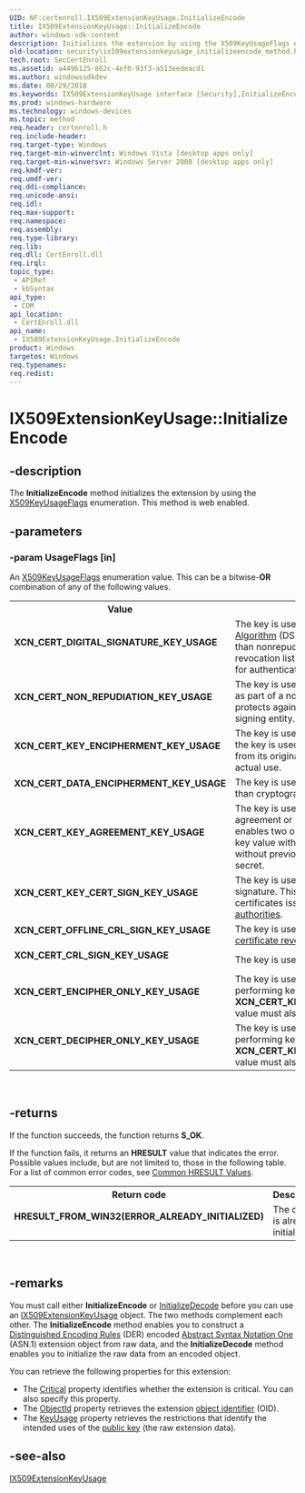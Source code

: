 ```yaml
---
UID: NF:certenroll.IX509ExtensionKeyUsage.InitializeEncode
title: IX509ExtensionKeyUsage::InitializeEncode
author: windows-sdk-content
description: Initializes the extension by using the X509KeyUsageFlags enumeration.
old-location: security\ix509extensionkeyusage_initializeencode_method.htm
tech.root: SecCertEnroll
ms.assetid: a4496125-862c-4ef0-93f3-a513eedeacd1
ms.author: windowssdkdev
ms.date: 08/29/2018
ms.keywords: IX509ExtensionKeyUsage interface [Security],InitializeEncode method, IX509ExtensionKeyUsage.InitializeEncode, IX509ExtensionKeyUsage::InitializeEncode, InitializeEncode, InitializeEncode method [Security], InitializeEncode method [Security],IX509ExtensionKeyUsage interface, XCN_CERT_CRL_SIGN_KEY_USAGE, XCN_CERT_DATA_ENCIPHERMENT_KEY_USAGE, XCN_CERT_DECIPHER_ONLY_KEY_USAGE, XCN_CERT_DIGITAL_SIGNATURE_KEY_USAGE, XCN_CERT_ENCIPHER_ONLY_KEY_USAGE, XCN_CERT_KEY_AGREEMENT_KEY_USAGE, XCN_CERT_KEY_CERT_SIGN_KEY_USAGE, XCN_CERT_KEY_ENCIPHERMENT_KEY_USAGE, XCN_CERT_NON_REPUDIATION_KEY_USAGE, XCN_CERT_OFFLINE_CRL_SIGN_KEY_USAGE, certenroll/IX509ExtensionKeyUsage::InitializeEncode, security.ix509extensionkeyusage_initializeencode_method
ms.prod: windows-hardware
ms.technology: windows-devices
ms.topic: method
req.header: certenroll.h
req.include-header: 
req.target-type: Windows
req.target-min-winverclnt: Windows Vista [desktop apps only]
req.target-min-winversvr: Windows Server 2008 [desktop apps only]
req.kmdf-ver: 
req.umdf-ver: 
req.ddi-compliance: 
req.unicode-ansi: 
req.idl: 
req.max-support: 
req.namespace: 
req.assembly: 
req.type-library: 
req.lib: 
req.dll: CertEnroll.dll
req.irql: 
topic_type:
 - APIRef
 - kbSyntax
api_type:
 - COM
api_location:
 - CertEnroll.dll
api_name:
 - IX509ExtensionKeyUsage.InitializeEncode
product: Windows
targetos: Windows
req.typenames: 
req.redist: 
---
```


# IX509ExtensionKeyUsage::InitializeEncode


## -description


The <b>InitializeEncode</b> method initializes the extension by using the <a href="https://msdn.microsoft.com/en-us/library/Aa379410(v=VS.85).aspx">X509KeyUsageFlags</a> enumeration. This method is web enabled.


## -parameters




### -param UsageFlags [in]

An <a href="https://msdn.microsoft.com/en-us/library/Aa379410(v=VS.85).aspx">X509KeyUsageFlags</a> enumeration value. This can be a bitwise-<b>OR</b> combination of any of the following values.

<table>
<tr>
<th>Value</th>
<th>Meaning</th>
</tr>
<tr>
<td width="40%"><a id="XCN_CERT_DIGITAL_SIGNATURE_KEY_USAGE"></a><a id="xcn_cert_digital_signature_key_usage"></a><dl>
<dt><b>XCN_CERT_DIGITAL_SIGNATURE_KEY_USAGE</b></dt>
<dt></dt>
</dl>
</td>
<td width="60%">
The key is used with a <a href="https://msdn.microsoft.com/en-us/library/ms721573(v=VS.85).aspx">Digital Signature Algorithm</a> (DSA) to support services other than nonrepudiation, certificate signing, or revocation list signing. DSAs are often used for authentication.

</td>
</tr>
<tr>
<td width="40%"><a id="XCN_CERT_NON_REPUDIATION_KEY_USAGE"></a><a id="xcn_cert_non_repudiation_key_usage"></a><dl>
<dt><b>XCN_CERT_NON_REPUDIATION_KEY_USAGE</b></dt>
<dt></dt>
</dl>
</td>
<td width="60%">
The key is used to verify a digital signature as part of a nonrepudiation service that protects against false denial of action by a signing entity.

</td>
</tr>
<tr>
<td width="40%"><a id="XCN_CERT_KEY_ENCIPHERMENT_KEY_USAGE"></a><a id="xcn_cert_key_encipherment_key_usage"></a><dl>
<dt><b>XCN_CERT_KEY_ENCIPHERMENT_KEY_USAGE</b></dt>
<dt></dt>
</dl>
</td>
<td width="60%">
The key is used for key transport. That is, the key is used to manage a key passed from its origination point to its point of actual use.

</td>
</tr>
<tr>
<td width="40%"><a id="XCN_CERT_DATA_ENCIPHERMENT_KEY_USAGE"></a><a id="xcn_cert_data_encipherment_key_usage"></a><dl>
<dt><b>XCN_CERT_DATA_ENCIPHERMENT_KEY_USAGE</b></dt>
<dt></dt>
</dl>
</td>
<td width="60%">
The key is used to encrypt user data other than cryptographic keys.

</td>
</tr>
<tr>
<td width="40%"><a id="XCN_CERT_KEY_AGREEMENT_KEY_USAGE"></a><a id="xcn_cert_key_agreement_key_usage"></a><dl>
<dt><b>XCN_CERT_KEY_AGREEMENT_KEY_USAGE</b></dt>
<dt></dt>
</dl>
</td>
<td width="60%">
The key is used for key agreement. The key agreement or key exchange protocol enables two or more parties to negotiate a key value without transferring the key and without previously establishing a shared secret.

</td>
</tr>
<tr>
<td width="40%"><a id="XCN_CERT_KEY_CERT_SIGN_KEY_USAGE"></a><a id="xcn_cert_key_cert_sign_key_usage"></a><dl>
<dt><b>XCN_CERT_KEY_CERT_SIGN_KEY_USAGE</b></dt>
<dt></dt>
</dl>
</td>
<td width="60%">
The key is used to verify a certificate signature. This value can only be used for certificates issued by <a href="https://msdn.microsoft.com/en-us/library/ms721572(v=VS.85).aspx">certification authorities</a>.

</td>
</tr>
<tr>
<td width="40%"><a id="XCN_CERT_OFFLINE_CRL_SIGN_KEY_USAGE"></a><a id="xcn_cert_offline_crl_sign_key_usage"></a><dl>
<dt><b>XCN_CERT_OFFLINE_CRL_SIGN_KEY_USAGE</b></dt>
<dt></dt>
</dl>
</td>
<td width="60%">
The key is used to verify an offline <a href="https://msdn.microsoft.com/en-us/library/ms721572(v=VS.85).aspx">certificate revocation list</a> (CRL) signature.

</td>
</tr>
<tr>
<td width="40%"><a id="XCN_CERT_CRL_SIGN_KEY_USAGE"></a><a id="xcn_cert_crl_sign_key_usage"></a><dl>
<dt><b>XCN_CERT_CRL_SIGN_KEY_USAGE</b></dt>
<dt></dt>
</dl>
</td>
<td width="60%">
The key is used to verify a CRL signature.

</td>
</tr>
<tr>
<td width="40%"><a id="XCN_CERT_ENCIPHER_ONLY_KEY_USAGE"></a><a id="xcn_cert_encipher_only_key_usage"></a><dl>
<dt><b>XCN_CERT_ENCIPHER_ONLY_KEY_USAGE</b></dt>
<dt></dt>
</dl>
</td>
<td width="60%">
The key is used to encrypt data while performing key agreement. The <b>XCN_CERT_KEY_AGREEMENT_KEY_USAGE</b> value must also be specified.

</td>
</tr>
<tr>
<td width="40%"><a id="XCN_CERT_DECIPHER_ONLY_KEY_USAGE"></a><a id="xcn_cert_decipher_only_key_usage"></a><dl>
<dt><b>XCN_CERT_DECIPHER_ONLY_KEY_USAGE</b></dt>
<dt></dt>
</dl>
</td>
<td width="60%">
The key is used to decrypt data while performing key agreement. The <b>XCN_CERT_KEY_AGREEMENT_KEY_USAGE</b> value must also be specified.

</td>
</tr>
</table>
 


## -returns



If the function succeeds, the function returns <b>S_OK</b>.

If the function fails, it returns an <b>HRESULT</b> value that indicates the error. Possible values include, but are not limited to, those in the following table. For a list of common error codes, see <a href="https://msdn.microsoft.com/en-us/library/Aa378137(v=VS.85).aspx">Common HRESULT Values</a>.

<table>
<tr>
<th>Return code</th>
<th>Description</th>
</tr>
<tr>
<td width="40%">
<dl>
<dt><b>HRESULT_FROM_WIN32(ERROR_ALREADY_INITIALIZED)</b></dt>
</dl>
</td>
<td width="60%">
The object is already initialized.

</td>
</tr>
</table>
 




## -remarks



You must call either <b>InitializeEncode</b> or <a href="https://msdn.microsoft.com/en-us/library/Aa378146(v=VS.85).aspx">InitializeDecode</a> before you can use an  <a href="https://msdn.microsoft.com/en-us/library/Aa378144(v=VS.85).aspx">IX509ExtensionKeyUsage</a> object. The two methods complement each other. The <b>InitializeEncode</b> method enables you to construct a <a href="https://msdn.microsoft.com/en-us/library/ms721573(v=VS.85).aspx">Distinguished Encoding Rules</a> (DER) encoded <a href="https://msdn.microsoft.com/en-us/library/ms721532(v=VS.85).aspx">Abstract Syntax Notation One</a> (ASN.1) extension object from raw data, and the <b>InitializeDecode</b> method enables you to initialize the raw data from an encoded object.

You can retrieve the following properties for this extension:<ul>
<li>The <a href="https://msdn.microsoft.com/en-us/library/Aa378409(v=VS.85).aspx">Critical</a> property identifies whether the extension is critical. You can also specify this property.</li>
<li>The <a href="https://msdn.microsoft.com/en-us/library/Aa378518(v=VS.85).aspx">ObjectId</a> property retrieves the extension <a href="https://msdn.microsoft.com/en-us/library/ms721599(v=VS.85).aspx">object identifier</a> (OID).</li>
<li>The <a href="https://msdn.microsoft.com/en-us/library/Aa378150(v=VS.85).aspx">KeyUsage</a> property retrieves the restrictions that identify the intended uses of the <a href="https://msdn.microsoft.com/en-us/library/ms721603(v=VS.85).aspx">public key</a> (the raw extension data).</li>
</ul>





## -see-also




<a href="https://msdn.microsoft.com/en-us/library/Aa378144(v=VS.85).aspx">IX509ExtensionKeyUsage</a>
 

 

